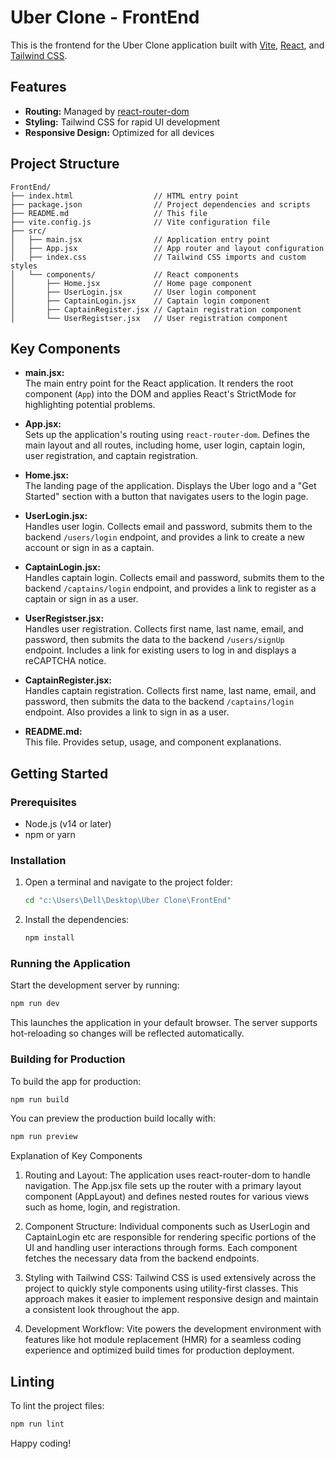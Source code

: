 # Uber Clone - FrontEnd

This is the frontend for the Uber Clone application built with [Vite](https://vitejs.dev/), [React](https://reactjs.org/), and [Tailwind CSS](https://tailwindcss.com/).

## Features

- **Routing:** Managed by [react-router-dom](https://reactrouter.com/)
- **Styling:** Tailwind CSS for rapid UI development
- **Responsive Design:** Optimized for all devices

## Project Structure

```
FrontEnd/
├── index.html                  // HTML entry point
├── package.json                // Project dependencies and scripts
├── README.md                   // This file
├── vite.config.js              // Vite configuration file
├── src/
│   ├── main.jsx                // Application entry point
│   ├── App.jsx                 // App router and layout configuration
│   ├── index.css               // Tailwind CSS imports and custom styles
│   └── components/             // React components
│       ├── Home.jsx            // Home page component
│       ├── UserLogin.jsx       // User login component
│       ├── CaptainLogin.jsx    // Captain login component
│       ├── CaptainRegister.jsx // Captain registration component
│       └── UserRegistser.jsx   // User registration component
```

## Key Components

- **main.jsx:**  
  The main entry point for the React application. It renders the root component (`App`) into the DOM and applies React's StrictMode for highlighting potential problems.

- **App.jsx:**  
  Sets up the application's routing using `react-router-dom`. Defines the main layout and all routes, including home, user login, captain login, user registration, and captain registration.

- **Home.jsx:**  
  The landing page of the application. Displays the Uber logo and a "Get Started" section with a button that navigates users to the login page.

- **UserLogin.jsx:**  
  Handles user login. Collects email and password, submits them to the backend `/users/login` endpoint, and provides a link to create a new account or sign in as a captain.

- **CaptainLogin.jsx:**  
  Handles captain login. Collects email and password, submits them to the backend `/captains/login` endpoint, and provides a link to register as a captain or sign in as a user.

- **UserRegistser.jsx:**  
  Handles user registration. Collects first name, last name, email, and password, then submits the data to the backend `/users/signUp` endpoint. Includes a link for existing users to log in and displays a reCAPTCHA notice.

- **CaptainRegister.jsx:**  
  Handles captain registration. Collects first name, last name, email, and password, then submits the data to the backend `/captains/login` endpoint. Also provides a link to sign in as a user.

- **README.md:**  
  This file. Provides setup, usage, and component explanations.

## Getting Started

### Prerequisites

- Node.js (v14 or later)
- npm or yarn

### Installation

1. Open a terminal and navigate to the project folder:

   ```bash
   cd "c:\Users\Dell\Desktop\Uber Clone\FrontEnd"
   ```

2. Install the dependencies:

   ```bash
   npm install
   ```

### Running the Application

Start the development server by running:

```bash
npm run dev
```

This launches the application in your default browser. The server supports hot-reloading so changes will be reflected automatically.

### Building for Production

To build the app for production:

```bash
npm run build
```

You can preview the production build locally with:

```bash
npm run preview
```

Explanation of Key Components
1. Routing and Layout:
The application uses react-router-dom to handle navigation. The App.jsx file sets up the router with a primary layout component (AppLayout) and defines nested routes for various views such as home, login, and registration.

2. Component Structure:
Individual components such as UserLogin and CaptainLogin etc are responsible for rendering specific portions of the UI and handling user interactions through forms. Each component fetches the necessary data from the backend endpoints.

3. Styling with Tailwind CSS:
Tailwind CSS is used extensively across the project to quickly style components using utility-first classes. This approach makes it easier to implement responsive design and maintain a consistent look throughout the app.

4. Development Workflow:
Vite powers the development environment with features like hot module replacement (HMR) for a seamless coding experience and optimized build times for production deployment.

## Linting

To lint the project files:

```bash
npm run lint
```

Happy coding!